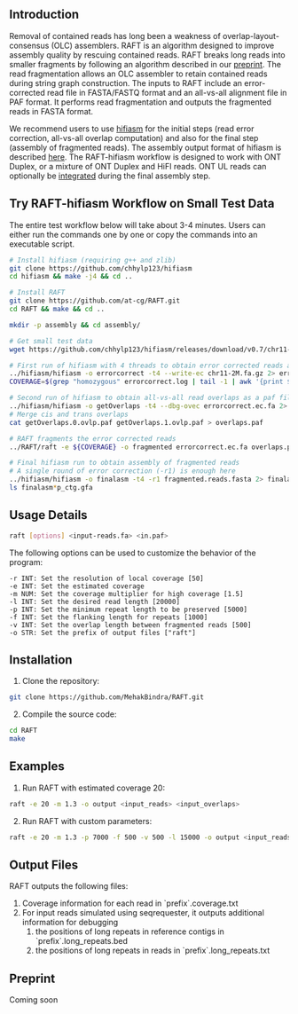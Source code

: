 ## <a name="intro"></a>Introduction

Removal of contained reads has long been a weakness of overlap-layout-consensus (OLC) assemblers. RAFT is an algorithm designed to improve assembly quality by rescuing contained reads. RAFT breaks long reads into smaller fragments by following an algorithm described in our [preprint](#papers). The read fragmentation allows an OLC assembler to retain contained reads during string graph construction. The inputs to RAFT include an error-corrected read file in FASTA/FASTQ format and an all-vs-all alignment file in PAF format. It performs read fragmentation and outputs the fragmented reads in FASTA format. 

We recommend users to use [hifiasm](https://github.com/chhylp123/hifiasm) for the initial steps (read error correction, all-vs-all overlap computation) and also for the final step (assembly of fragmented reads). The assembly output format of hifiasm is described [here](https://hifiasm.readthedocs.io/en/latest/interpreting-output.html#interpreting-output). The RAFT-hifiasm workflow is designed to work with ONT Duplex, or a mixture of ONT Duplex and HiFI reads. ONT UL reads can optionally be [integrated](https://github.com/chhylp123/hifiasm#ul) during the final assembly step.

## <a name="started"></a>Try RAFT-hifiasm Workflow on Small Test Data
The entire test workflow below will take about 3-4 minutes. Users can either run the commands one by one or copy the commands into an executable script.

```sh
# Install hifiasm (requiring g++ and zlib)
git clone https://github.com/chhylp123/hifiasm
cd hifiasm && make -j4 && cd ..

# Install RAFT 
git clone https://github.com/at-cg/RAFT.git
cd RAFT && make && cd ..

mkdir -p assembly && cd assembly/

# Get small test data
wget https://github.com/chhylp123/hifiasm/releases/download/v0.7/chr11-2M.fa.gz

# First run of hifiasm with 4 threads to obtain error corrected reads and coverage estimate
../hifiasm/hifiasm -o errorcorrect -t4 --write-ec chr11-2M.fa.gz 2> errorcorrect.log
COVERAGE=$(grep "homozygous" errorcorrect.log | tail -1 | awk '{print $6}')

# Second run of hifiasm to obtain all-vs-all read overlaps as a paf file
../hifiasm/hifiasm -o getOverlaps -t4 --dbg-ovec errorcorrect.ec.fa 2> getOverlaps.log
# Merge cis and trans overlaps
cat getOverlaps.0.ovlp.paf getOverlaps.1.ovlp.paf > overlaps.paf

# RAFT fragments the error corrected reads
../RAFT/raft -e ${COVERAGE} -o fragmented errorcorrect.ec.fa overlaps.paf

# Final hifiasm run to obtain assembly of fragmented reads
# A single round of error correction (-r1) is enough here
../hifiasm/hifiasm -o finalasm -t4 -r1 fragmented.reads.fasta 2> finalasm.log
ls finalasm*p_ctg.gfa
```

## <a name="use"></a>Usage Details

```sh
raft [options] <input-reads.fa> <in.paf>
```

The following options can be used to customize the behavior of the program:

    -r INT: Set the resolution of local coverage [50]
    -e INT: Set the estimated coverage
    -m NUM: Set the coverage multiplier for high coverage [1.5]
    -l INT: Set the desired read length [20000]
    -p INT: Set the minimum repeat length to be preserved [5000]
    -f INT: Set the flanking length for repeats [1000]
    -v INT: Set the overlap length between fragmented reads [500]
    -o STR: Set the prefix of output files ["raft"]

## <a name="install"></a>Installation

1. Clone the repository:
```sh
git clone https://github.com/MehakBindra/RAFT.git
```

2. Compile the source code:
```sh
cd RAFT
make
```

## <a name="examples"></a>Examples

1. Run RAFT with estimated coverage 20:
```sh
raft -e 20 -m 1.3 -o output <input_reads> <input_overlaps>
```

2. Run RAFT with custom parameters:
```sh
raft -e 20 -m 1.3 -p 7000 -f 500 -v 500 -l 15000 -o output <input_reads> <input_overlaps>
```

## <a name="output"></a>Output Files
RAFT outputs the following files:
1. Coverage information for each read in \`prefix\`.coverage.txt
2. For input reads simulated using seqrequester, it outputs additional information for debugging 
    1. the positions of long repeats in reference contigs in \`prefix\`.long_repeats.bed
    2. the positions of long repeats in reads in \`prefix\`.long_repeats.txt

## <a name="papers"></a>Preprint
Coming soon
